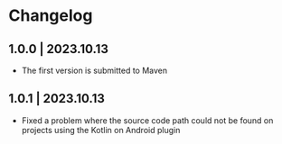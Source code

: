 # Changelog

## 1.0.0 | 2023.10.13

- The first version is submitted to Maven

## 1.0.1 | 2023.10.13

- Fixed a problem where the source code path could not be found on projects using the Kotlin on Android plugin